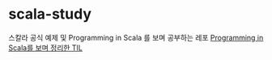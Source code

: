 # scala-study
스칼라 공식 예제 및 Programming in Scala 를 보며 공부하는 레포
[Programming in Scala를 보며 정리한 TIL](https://github.com/sehajyang/TIL/tree/master/Scala)
